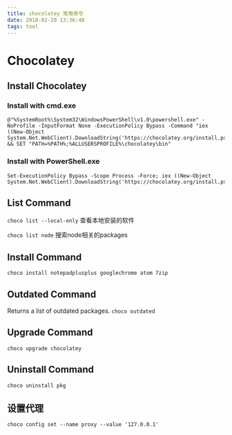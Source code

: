 ```yaml
---
title: chocolatey 常用命令
date: 2018-02-20 13:36:40
tags: tool
---
```


# Chocolatey

## Install Chocolatey

### Install with cmd.exe

```
@"%SystemRoot%\System32\WindowsPowerShell\v1.0\powershell.exe" -NoProfile -InputFormat None -ExecutionPolicy Bypass -Command "iex ((New-Object System.Net.WebClient).DownloadString('https://chocolatey.org/install.ps1'))" && SET "PATH=%PATH%;%ALLUSERSPROFILE%\chocolatey\bin"
```

### Install with PowerShell.exe

```
Set-ExecutionPolicy Bypass -Scope Process -Force; iex ((New-Object System.Net.WebClient).DownloadString('https://chocolatey.org/install.ps1'))
```

## List Command

`choco list --local-only` 查看本地安装的软件

`choco list node` 搜索node相关的packages

## Install Command

`choco install notepadplusplus googlechrome atom 7zip`

## Outdated Command

Returns a list of outdated packages. `choco outdated`

## Upgrade Command

`choco upgrade chocolatey`

## Uninstall Command

`choco uninstall pkg`

## 设置代理

`choco config set --name proxy --value '127.0.0.1'`
